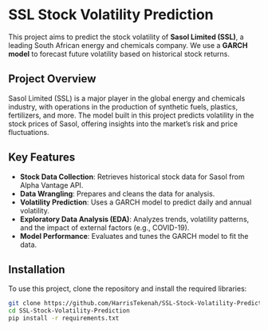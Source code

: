 # SSL Stock Volatility Prediction

This project aims to predict the stock volatility of **Sasol Limited (SSL)**, a leading South African energy and chemicals company. We use a **GARCH model** to forecast future volatility based on historical stock returns.

## Project Overview

Sasol Limited (SSL) is a major player in the global energy and chemicals industry, with operations in the production of synthetic fuels, plastics, fertilizers, and more. The model built in this project predicts volatility in the stock prices of Sasol, offering insights into the market’s risk and price fluctuations.

## Key Features

- **Stock Data Collection**: Retrieves historical stock data for Sasol from Alpha Vantage API.
- **Data Wrangling**: Prepares and cleans the data for analysis.
- **Volatility Prediction**: Uses a GARCH model to predict daily and annual volatility.
- **Exploratory Data Analysis (EDA)**: Analyzes trends, volatility patterns, and the impact of external factors (e.g., COVID-19).
- **Model Performance**: Evaluates and tunes the GARCH model to fit the data.

## Installation

To use this project, clone the repository and install the required libraries:

```bash
git clone https://github.com/HarrisTekenah/SSL-Stock-Volatility-Prediction.git
cd SSL-Stock-Volatility-Prediction
pip install -r requirements.txt
